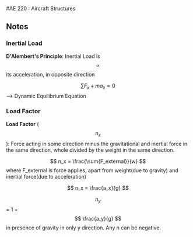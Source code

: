 #AE 220 : Aircraft Structures

## Notes

### Inertial Load

__D'Alembert's Principle__: Inertial Load is $$ \propto $$ its acceleration, in opposite direction

$$ \sum{F_x} + ma_x = 0 $$ --> Dynamic Equilibrium Equation

### Load Factor

__Load Factor__ ( $$ n_x $$ ): Force acting in some direction minus the gravitational and inertial force in the same direction, whole divided by the weight in the same direction.

$$ n_x = \frac{\sum{F_external}}{w} $$ where F_external is force applies, apart from weight(due to gravity) and inertial force(due to acceleration)

$$ n_x = \frac{a_x}{g} $$

$$ n_y $$ = 1 + $$ \frac{a_y}{g} $$ in presence of gravity in only y direction. Any n can be negative.

